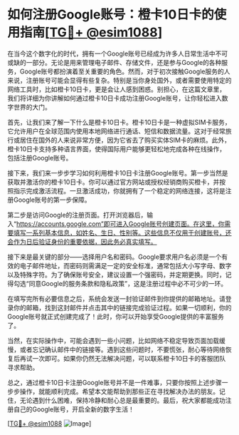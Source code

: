 # 如何注册Google账号：橙卡10日卡的使用指南[[TG💪+ @esim1088](https://t.me/s/esim1088)]

在当今这个数字化的时代，拥有一个Google账号已经成为许多人日常生活中不可或缺的一部分。无论是用来管理电子邮件、存储文件，还是参与Google的各种服务，Google账号都扮演着至关重要的角色。然而，对于初次接触Google服务的人来说，注册账号可能会显得有些复杂。特别是当你身处国外，或者需要使用特定的网络工具时，比如橙卡10日卡，更是会让人感到困惑。别担心，在这篇文章里，我们将详细为你讲解如何通过橙卡10日卡成功注册Google账号，让你轻松进入数字世界的大门。

首先，让我们来了解一下什么是橙卡10日卡。橙卡10日卡是一种虚拟SIM卡服务，它允许用户在全球范围内使用本地网络进行通话、短信和数据流量。这对于经常旅行或居住在国外的人来说非常方便，因为它省去了购买实体SIM卡的麻烦。此外，橙卡10日卡支持多种语言界面，使得国际用户能够更轻松地完成各种在线操作，包括注册Google账号。

接下来，我们来一步步学习如何利用橙卡10日卡注册Google账号。第一步当然是获取并激活你的橙卡10日卡。你可以通过官方网站或授权经销商购买橙卡，并按照指示完成激活流程。一旦激活成功，你就拥有了一个稳定的网络连接，这将是注册Google账号的第一步保障。

第二步是访问Google的注册页面。打开浏览器后，输入“https://accounts.google.com”即可进入Google账号创建页面。在这里，你需要填写一系列基本信息，如姓名、生日、性别等。这些信息不仅用于创建账号，还会作为日后验证身份的重要依据，因此务必真实填写。

接下来是最关键的部分——选择用户名和密码。Google要求用户名必须是一个有效的电子邮件地址，而密码则需满足一定的安全标准，通常包括大小写字母、数字以及特殊字符。为了确保账号安全，建议设置一个强密码，并定期更换。同时，记得勾选“同意Google的服务条款和隐私政策”，这是注册过程中必不可少的一环。

在填写完所有必要信息之后，系统会发送一封验证邮件到你提供的邮箱地址。请登录你的邮箱，找到这封邮件并点击其中的链接完成验证过程。如果一切顺利，你的Google账号就正式创建完成了！此时，你可以开始享受Google提供的丰富服务了。

当然，在实际操作中，可能会遇到一些小问题，比如网络不稳定导致页面加载缓慢，或者忘记确认邮件中的链接等。遇到这些问题时，不要慌张，耐心等待网络恢复后再试一次即可。如果你仍然无法解决问题，可以联系橙卡10日卡的客服团队寻求帮助。

总之，通过橙卡10日卡注册Google账号并不是一件难事，只要你按照上述步骤一步步操作，就能顺利完成。希望本文能帮助到那些正在寻找解决办法的朋友。记住，无论遇到什么困难，保持冷静和耐心总是最重要的。最后，祝大家都能成功注册自己的Google账号，开启全新的数字生活！

[[TG💪+ @esim1088](https://t.me/s/esim1088) ![Image](https://i.postimg.cc/4NQfJmqS/Snipaste-2025-05-13-00-14-12.png)]